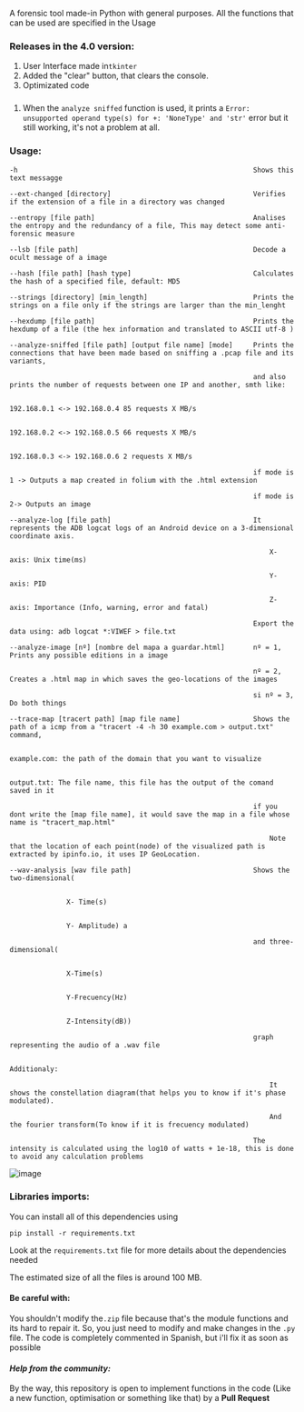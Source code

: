 
A forensic tool made-in Python with general purposes. All the functions that can be used are specified in the Usage 

### Releases in the 4.0 version:
1. User Interface made in`tkinter`
2. Added the "clear" button, that clears the console.
3. Optimizated code
###
1. When the `analyze sniffed` function is used, it prints a `Error: unsupported operand type(s) for +: 'NoneType' and 'str'` error but it still working, it's not a problem at all.
### **Usage**:
```
-h                                                          Shows this text messagge

--ext-changed [directory]                                   Verifies if the extension of a file in a directory was changed

--entropy [file path]                                       Analises the entropy and the redundancy of a file, This may detect some anti-forensic measure

--lsb [file path]                                           Decode a ocult message of a image

--hash [file path] [hash type]                              Calculates the hash of a specified file, default: MD5

--strings [directory] [min_length]                          Prints the strings on a file only if the strings are larger than the min_lenght

--hexdump [file path]                                       Prints the hexdump of a file (the hex information and translated to ASCII utf-8 )

--analyze-sniffed [file path] [output file name] [mode]     Prints the connections that have been made based on sniffing a .pcap file and its variants,

                                                            and also prints the number of requests between one IP and another, smth like:

                                                                192.168.0.1 <-> 192.168.0.4 85 requests X MB/s

                                                                192.168.0.2 <-> 192.168.0.5 66 requests X MB/s

                                                                192.168.0.3 <-> 192.168.0.6 2 requests X MB/s

                                                            if mode is 1 -> Outputs a map created in folium with the .html extension

                                                            if mode is 2-> Outputs an image

--analyze-log [file path]                                   It represents the ADB logcat logs of an Android device on a 3-dimensional coordinate axis.

                                                                X-axis: Unix time(ms)

                                                                Y-axis: PID

                                                                Z-axis: Importance (Info, warning, error and fatal)

                                                            Export the data using: adb logcat *:VIWEF > file.txt

--analyze-image [nº] [nombre del mapa a guardar.html]       nº = 1, Prints any possible editions in a image

                                                            nº = 2, Creates a .html map in which saves the geo-locations of the images

                                                            si nº = 3, Do both things

--trace-map [tracert path] [map file name]                  Shows the path of a icmp from a "tracert -4 -h 30 example.com > output.txt" command,

                                                                example.com: the path of the domain that you want to visualize

                                                                output.txt: The file name, this file has the output of the comand saved in it

                                                            if you dont write the [map file name], it would save the map in a file whose name is "tracert_map.html"

                                                                Note that the location of each point(node) of the visualized path is extracted by ipinfo.io, it uses IP GeoLocation.

--wav-analysis [wav file path]                              Shows the two-dimensional(

                                                                                    X- Time(s)

                                                                                    Y- Amplitude) a

                                                            and three-dimensional(

                                                                                    X-Time(s)

                                                                                    Y-Frecuency(Hz)

                                                                                    Z-Intensity(dB))

                                                            graph representing the audio of a .wav file

                                                            Additionaly:

                                                                It shows the constellation diagram(that helps you to know if it's phase modulated).

                                                                And the fourier transform(To know if it is frecuency modulated)

                                                            The intensity is calculated using the log10 of watts + 1e-18, this is done to avoid any calculation problems
```
![image](https://github.com/user-attachments/assets/06744da0-e3d4-46df-bb50-6a6fe3da9d68)

### **Libraries imports**:
You can install all of this dependencies using
```
pip install -r requirements.txt
```
Look at the `requirements.txt` file for more details about the dependencies needed

The estimated size of all the files is around 100 MB.
#### **Be careful with:**
You shouldn't modify the`.zip` file because that's the module functions and its hard to repair it. So, you just need to modify and make changes in the `.py` file. The code is completely commented in Spanish, but i'll fix it as soon as possible

#### ***Help from the community:***
By the way, this repository is open to implement functions in the code (Like a new function, optimisation or something like that) by a **Pull Request**

